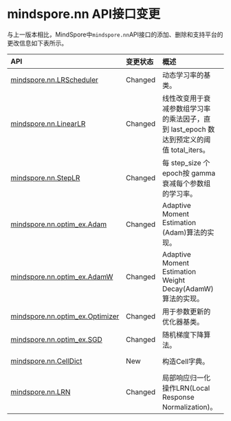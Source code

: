 # mindspore.nn API接口变更

与上一版本相比，MindSpore中`mindspore.nn`API接口的添加、删除和支持平台的更改信息如下表所示。

|API|变更状态|概述|支持平台|类别
|:----|:----|:----|:----|:----
[mindspore.nn.LRScheduler](https://mindspore.cn/docs/zh-CN/r2.1/api_python/nn/mindspore.nn.LRScheduler.html#mindspore.nn.LRScheduler)|Changed|动态学习率的基类。|Ascend/GPU/CPU|r2.1：LRScheduler类 => r2.2：[mindspore.experimental.optim.lr_scheduler.LRScheduler](https://www.mindspore.cn/docs/zh-CN/r2.2/api_python/experimental/optim/mindspore.experimental.optim.lr_scheduler.LRScheduler.html#mindspore.experimental.optim.lr_scheduler.LRScheduler)
[mindspore.nn.LinearLR](https://mindspore.cn/docs/zh-CN/r2.1/api_python/nn/mindspore.nn.LinearLR.html#mindspore.nn.LinearLR)|Changed|线性改变用于衰减参数组学习率的乘法因子，直到 last_epoch 数达到预定义的阈值 total_iters。|Ascend/GPU/CPU|r2.1：LRScheduler类 => r2.2：[mindspore.experimental.optim.lr_scheduler.LinearLR](https://www.mindspore.cn/docs/zh-CN/r2.2/api_python/experimental/optim/mindspore.experimental.optim.lr_scheduler.LinearLR.html#mindspore.experimental.optim.lr_scheduler.LinearLR)
[mindspore.nn.StepLR](https://mindspore.cn/docs/zh-CN/r2.1/api_python/nn/mindspore.nn.StepLR.html#mindspore.nn.StepLR)|Changed|每 step_size 个epoch按 gamma 衰减每个参数组的学习率。|Ascend/GPU/CPU|r2.1：LRScheduler类 => r2.2：[mindspore.experimental.optim.lr_scheduler.StepLR](https://www.mindspore.cn/docs/zh-CN/r2.2/api_python/experimental/optim/mindspore.experimental.optim.lr_scheduler.StepLR.html#mindspore.experimental.optim.lr_scheduler.StepLR)
[mindspore.nn.optim_ex.Adam](https://mindspore.cn/docs/zh-CN/r2.1/api_python/nn/mindspore.nn.optim_ex.Adam.html#mindspore.nn.optim_ex.Adam)|Changed|Adaptive Moment Estimation (Adam)算法的实现。|Ascend/GPU/CPU|r2.1：实验性优化器 => r2.2：[mindspore.experimental.optim.Adam](https://www.mindspore.cn/docs/zh-CN/r2.2/api_python/experimental/optim/mindspore.experimental.optim.Adam.html#mindspore.experimental.optim.Adam)
[mindspore.nn.optim_ex.AdamW](https://mindspore.cn/docs/zh-CN/r2.1/api_python/nn/mindspore.nn.optim_ex.AdamW.html#mindspore.nn.optim_ex.AdamW)|Changed|Adaptive Moment Estimation Weight Decay(AdamW)算法的实现。|Ascend/GPU/CPU|r2.1：实验性优化器 => r2.2：[mindspore.experimental.optim.AdamW](https://www.mindspore.cn/docs/zh-CN/r2.2/api_python/experimental/optim/mindspore.experimental.optim.AdamW.html#mindspore.experimental.optim.AdamW)
[mindspore.nn.optim_ex.Optimizer](https://mindspore.cn/docs/zh-CN/r2.1/api_python/nn/mindspore.nn.optim_ex.Optimizer.html#mindspore.nn.optim_ex.Optimizer)|Changed|用于参数更新的优化器基类。|Ascend/GPU/CPU|r2.1：实验性优化器 => r2.2：[mindspore.experimental.optim.Optimizer](https://www.mindspore.cn/docs/zh-CN/r2.2/api_python/experimental/optim/mindspore.experimental.optim.Optimizer.html#mindspore.experimental.optim.Optimizer)
[mindspore.nn.optim_ex.SGD](https://mindspore.cn/docs/zh-CN/r2.1/api_python/nn/mindspore.nn.optim_ex.SGD.html#mindspore.nn.optim_ex.SGD)|Changed|随机梯度下降算法。|Ascend/GPU/CPU|r2.1：实验性优化器 => r2.2：[mindspore.experimental.optim.SGD](https://www.mindspore.cn/docs/zh-CN/r2.2/api_python/experimental/optim/mindspore.experimental.optim.SGD.html#mindspore.experimental.optim.SGD)
[mindspore.nn.CellDict](https://mindspore.cn/docs/zh-CN/r2.2/api_python/nn/mindspore.nn.CellDict.html#mindspore.nn.CellDict)|New|构造Cell字典。|r2.2: Ascend/GPU/CPU|容器
[mindspore.nn.LRN](https://mindspore.cn/docs/zh-CN/r2.2/api_python/nn/mindspore.nn.LRN.html#mindspore.nn.LRN)|Changed|局部响应归一化操作LRN(Local Response Normalization)。|r2.1: Ascend/GPU/CPU => r2.2: GPU/CPU|非线性激活函数层
